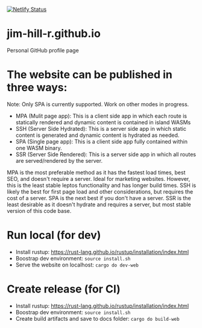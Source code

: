 [![Netlify Status](https://api.netlify.com/api/v1/badges/e2066d58-8a15-43c9-9e9a-9255733919f4/deploy-status)](https://app.netlify.com/sites/jimhillr/deploys)

# jim-hill-r.github.io

Personal GitHub profile page

# The website can be published in three ways:

Note: Only SPA is currently supported. Work on other modes in progress.

- MPA (Mulit page app): This is a client side app in which each route is statically rendered and dynamic content is contained in island WASMs
- SSH (Server Side Hydrated): This is a server side app in which static content is generated and dynamic content is hydrated as needed.
- SPA (Single page app): This is a client side app fully contained within one WASM binary.
- SSR (Server Side Rendered): This is a server side app in which all routes are served/rendered by the server.

MPA is the most preferable method as it has the fastest load times, best SEO, and doesn't require a server. Ideal for marketing websites. However, this is the least stable leptos functionality and has longer build times.
SSH is likely the best for first page load and other considerations, but requires the cost of a server.
SPA is the next best if you don't have a server.
SSR is the least desirable as it doesn't hydrate and requires a server, but most stable version of this code base.

# Run local (for dev)

- Install rustup: https://rust-lang.github.io/rustup/installation/index.html
- Boostrap dev environment: `source install.sh`
- Serve the website on localhost: `cargo do dev-web`

# Create release (for CI)

- Install rustup: https://rust-lang.github.io/rustup/installation/index.html
- Boostrap dev environment: `source install.sh`
- Create build artifacts and save to docs folder: `cargo do build-web`
